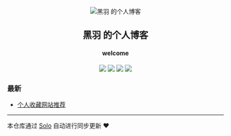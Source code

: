 <p align="center"><img alt="黑羽 的个人博客" src="https://thetbw.xyz/images/logo.png"></p><h2 align="center">
黑羽 的个人博客
</h2>

<h4 align="center">welcome</h4>
<p align="center"><a title="黑羽 的个人博客" target="_blank" href="https://github.com/thetbw/solo-blog"><img src="https://img.shields.io/github/last-commit/thetbw/solo-blog.svg?style=flat-square&color=FF9900"></a>
<a title="GitHub repo size in bytes" target="_blank" href="https://github.com/thetbw/solo-blog"><img src="https://img.shields.io/github/repo-size/thetbw/solo-blog.svg?style=flat-square"></a>
<a title="Solo Version" target="_blank" href="https://github.com/b3log/solo/releases"><img src="https://img.shields.io/badge/solo-3.6.1-f1e05a.svg?style=flat-square&color=blueviolet"></a>
<a title="Hits" target="_blank" href="https://github.com/b3log/hits"><img src="https://hits.b3log.org/thetbw/solo-blog.svg"></a></p>

### 最新

* [个人收藏网站推荐](https://thetbw.xyz/articles/2019/06/02/1559457140842.html)



---

本仓库通过 [Solo](https://github.com/b3log/solo) 自动进行同步更新 ❤️ 